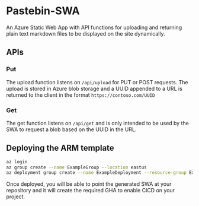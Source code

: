 # Pastebin-SWA
An Azure Static Web App with API functions for uploading and returning plain text markdown files to be displayed on the site dynamically.

## APIs
### Put
The upload function listens on `/api/upload` for PUT or POST requests. The upload is stored in Azure blob storage and a UUID appended to a URL is returned to the client in the format `https://contoso.com/UUID`

### Get
The get function listens on `/api/get` and is only intended to be used by the SWA to request a blob based on the UUID in the URL.

## Deploying the ARM template

```bash
az login
az group create --name ExampleGroup --location eastus
az deployment group create --name ExampleDeployment --resource-group ExampleGroup --template-file ./template.json --parameters ./parameters.json
```

Once deployed, you will be able to point the generated SWA at your repository and it will create the required GHA to enable CICD on your project.